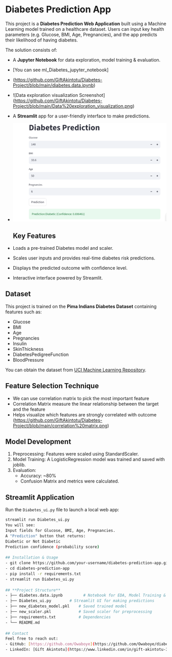 # Diabetes Prediction App

This project is a **Diabetes Prediction Web Application** built using a Machine Learning model trained on a healthcare dataset. Users can input key health parameters (e.g. Glucose, BMI, Age, Pregnancies), and the app predicts their likelihood of having diabetes.

The solution consists of:
- A **Jupyter Notebook** for data exploration, model training & evaluation.
- [You can see ml_Diabetes_jupyter_notebook]
- (https://github.com/GiftAkintotu/Diabetes-Project/blob/main/diabetes.data.ipynb)
- ![Data exploration visualization Screenshot]
  (https://github.com/GiftAkintotu/Diabetes-Project/blob/main/Data%20exploration_visualization.png)

- A **Streamlit** app for a user-friendly interface to make predictions.
- ![App Screenshot](https://github.com/GiftAkintotu/Diabetes-Project/blob/main/Screenshot%20of%20diabetes%20app.png)


  ## Key Features
- Loads a pre-trained Diabetes model and scaler.
- Scales user inputs and provides real-time diabetes risk predictions.
- Displays the predicted outcome with confidence level.
- Interactive interface powered by Streamlit.

## Dataset
This project is trained on the **Pima Indians Diabetes Dataset** containing features such as:
- Glucose
- BMI
- Age
- Pregnancies
- Insulin
- SkinThickness
- DiabetesPedigreeFunction
- BloodPressure

You can obtain the dataset from [UCI Machine Learning Repository](https://www.kaggle.com/datasets/uciml/pima-indians-diabetes-database?select=diabetes.csv).

## Feature Selection Technique
- We can use correlation matrix to pick the most important feature
- Correlation Matrix measure the linear relationship between the target and the feature
- Helps visualize which features are strongly correlated with outcome
  (https://github.com/GiftAkintotu/Diabetes-Project/blob/main/correlation%20matrix.png)

## Model Development
1. Preprocessing: Features were scaled using StandardScaler.
2. Model Training: A LogisticRegression model was trained and saved with joblib.
3. Evaluation:
   - Accuracy: ~80%
   - Confusion Matrix and metrics were calculated.

## Streamlit Application
Run the `Diabetes_ui.py` file to launch a local web app:
```bash
streamlit run Diabetes_ui.py
You will see:
Input fields for Glucose, BMI, Age, Pregnancies.
A "Prediction" button that returns:
Diabetic or Not Diabetic
Prediction confidence (probability score)

## Installation & Usage
- git clone https://github.com/your-username/diabetes-prediction-app.git
- cd diabetes-prediction-app
- pip install -r requirements.txt
- streamlit run Diabetes_ui.py

## **Project Structure**
- ├── diabetes.data.ipynb         # Notebook for EDA, Model Training & Evaluation
- ├── Diabetes_ui.py        # Streamlit UI for making predictions
- ├── new_diabetes_model.pkl    # Saved trained model
- ├── new_scaler.pkl            # Saved scaler for preprocessing
- ├── requirements.txt          # Dependencies
- └── README.md

## Contact
Feel free to reach out:
- GitHub: [https://github.com/Owaboye](https://github.com/Owaboye/diabetes_detection_ml_appp/tree/main)
- LinkedIn: [Gift Akintotu](https://www.linkedin.com/in/gift-akintotu-38b38b220/)
